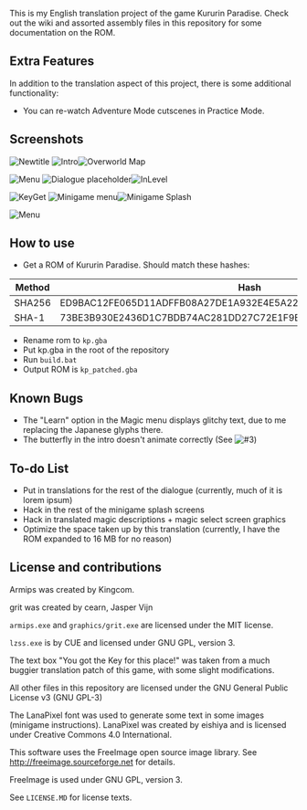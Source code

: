 This is my English translation project of the game Kururin Paradise. Check out the wiki and assorted assembly files in this repository for some documentation on the ROM.

## Extra Features
In addition to the translation aspect of this project, there is some additional functionality:
* You can re-watch Adventure Mode cutscenes in Practice Mode.

## Screenshots

![Newtitle](https://user-images.githubusercontent.com/73413313/249013413-b3a88ca7-2922-49fc-bc88-9af111db4c3e.png)
![Intro](https://user-images.githubusercontent.com/73413313/118182581-2e549d00-b407-11eb-9249-e57a80671997.png)![Overworld Map](https://user-images.githubusercontent.com/73413313/145687335-07e6ee2a-6e1e-445d-ad79-ef9399249cbb.png)

![Menu](https://user-images.githubusercontent.com/73413313/118183115-bdfa4b80-b407-11eb-81f4-b48ba8d6f463.png)
![Dialogue placeholder](https://user-images.githubusercontent.com/73413313/118183199-d4a0a280-b407-11eb-9c8c-97c9763dbac6.png)![InLevel](https://user-images.githubusercontent.com/73413313/145758653-84e19125-517c-466a-ac73-6962bdfc3aaa.png)

![KeyGet](https://user-images.githubusercontent.com/73413313/249255538-0c87b23d-1586-4ee4-b17d-c7962f135be7.png)
![Minigame menu](https://user-images.githubusercontent.com/73413313/118183148-c6528680-b407-11eb-8706-71e3966a8baa.png)![Minigame Splash](https://user-images.githubusercontent.com/73413313/145687348-8cca6643-1bc8-4d63-8a88-7d76131696d0.png)

![Menu](https://user-images.githubusercontent.com/73413313/249256101-db3d1cc3-6e8f-4e57-a003-8a5c84dd1b40.png)

## How to use

* Get a ROM of Kururin Paradise. Should match these hashes:

Method | Hash
------- | ------------------------------------------------------------
SHA256 | ED9BAC12FE065D11ADFFB08A27DE1A932E4E5A22CBF6B4B24FE28EF49F5385D2 
SHA-1 | 73BE3B930E2436D1C7BDB74AC281DD27C72E1F9E

* Rename rom to `kp.gba`
* Put kp.gba in the root of the repository
* Run `build.bat`
* Output ROM is `kp_patched.gba`

## Known Bugs

* The "Learn" option in the Magic menu displays glitchy text, due to me replacing the Japanese glyphs there.
* The butterfly in the intro doesn't animate correctly (See ![#3](https://github.com/Dimedime-d/kptranslation/issues/3))

## To-do List

* Put in translations for the rest of the dialogue (currently, much of it is lorem ipsum)
* Hack in the rest of the minigame splash screens
* Hack in translated magic descriptions + magic select screen graphics
* Optimize the space taken up by this translation (currently, I have the ROM expanded to 16 MB for no reason)

## License and contributions

Armips was created by Kingcom.

grit was created by cearn, Jasper Vijn

`armips.exe` and `graphics/grit.exe` are licensed under the MIT license.

`lzss.exe` is by CUE and licensed under GNU GPL, version 3.

The text box "You got the Key for this place!" was taken from a much buggier translation patch of this game, with some slight modifications.

All other files in this repository are licensed under the GNU General Public License v3 (GNU GPL-3)

The LanaPixel font was used to generate some text in some images (minigame instructions). LanaPixel was created by eishiya and is licensed under Creative Commons 4.0 International.

This software uses the FreeImage open source image library. See http://freeimage.sourceforge.net for details.

FreeImage is used under GNU GPL, version 3. 

See `LICENSE.MD` for license texts.
